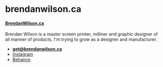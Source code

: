# brendanwilson.ca

#### [BrendanWilson.ca](https://brendanwilson.ca)

Brendan Wilson is a master screen printer, milliner and graphic designer of all manner of products. I'm trying to grow as a designer and manufacturer.

- **[get@brendanwilson.ca](mailto:get@brendanwilson.ca)**
- [Instagram](https://instagram.com/_off_the_dome_/)
- [Behance](https://www.behance.net/Brendan_James)
